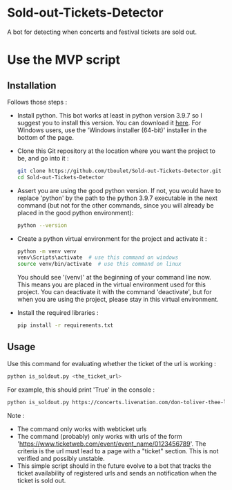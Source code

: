 # Sold-out-Tickets-Detector
A bot for detecting when concerts and festival tickets are sold out.

# Use the MVP script

## Installation
Follows those steps :

- Install python. This bot works at least in python version 3.9.7 so I suggest you to install this version. You can download it [here](https://www.python.org/downloads/release/python-397/). For Windows users, use the 'Windows installer (64-bit)' installer in the bottom of the page.

- Clone this Git repository at the location where you want the project to be, and go into it :

    ```bash
    git clone https://github.com/tboulet/Sold-out-Tickets-Detector.git
    cd Sold-out-Tickets-Detector
    ```
    
- Assert you are using the good python version. If not, you would have to replace 'python' by the path to the python 3.9.7 executable in the next command (but not for the other commands, since you will already be placed in the good python environment):
    
    ```bash
    python --version
    ```

- Create a python virtual environment for the project and activate it :

    ```bash
    python -m venv venv
    venv\Scripts\activate  # use this command on windows
    source venv/bin/activate  # use this command on linux
    ```
    You should see '(venv)' at the beginning of your command line now. This means you are placed in the virtual environment used for this project. You can deactivate it with the command 'deactivate', but for when you are using the project, please stay in this virtual environment.


- Install the required libraries :
    
    ```bash
    pip install -r requirements.txt
    ```

## Usage

Use this command for evaluating whether the ticket of the url is working :
    
```bash
python is_soldout.py <the_ticket_url>
```

For example, this should print 'True' in the console :

```bash
python is_soldout.py https://concerts.livenation.com/don-toliver-thee-love-sick-tour-houston-texas-07-08-2023/event/3A005E7D223A7CD8?
```

Note :
- The command only works with webticket urls
- The command (probably) only works with urls of the form 'https://www.ticketweb.com/event/event_name/0123456789'. The criteria is the url must lead to a page with a "ticket" section. This is not verified and possibly unstable.
- This simple script should in the future evolve to a bot that tracks the ticket availability of registered urls and sends an notification when the ticket is sold out.
